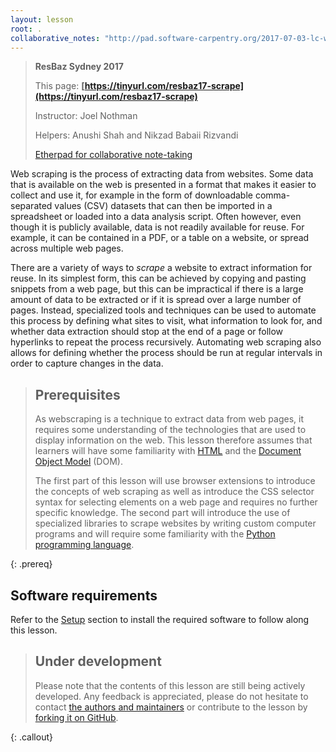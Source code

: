 ```yaml
---
layout: lesson
root: .
collaborative_notes: "http://pad.software-carpentry.org/2017-07-03-lc-webscraping"            # optional: URL for the workshop collaborative notes, e.g. an Etherpad or Google Docs document
---
```


> **ResBaz Sydney 2017**
>
> This page: **[https://tinyurl.com/resbaz17-scrape](https://tinyurl.com/resbaz17-scrape)**
>
> Instructor: Joel Nothman
>
> Helpers: Anushi Shah and Nikzad Babaii Rizvandi
>
> [Etherpad for collaborative note-taking]({{page.collaborative_notes}})

Web scraping is the process of extracting data from websites. Some data that is available on the web is
presented in a format that makes it easier to collect and use it, for example in the form of downloadable
comma-separated values (CSV) datasets that can then be imported in a spreadsheet or loaded into a data analysis
script. Often however, even though it is publicly available, data is not readily available for reuse. 
For example, it can be contained in a PDF, or a table on a website, or spread across multiple web pages.

There are a variety of ways to _scrape_ a website to extract information for reuse.
In its simplest form, this can be achieved by
copying and pasting snippets from a web page, but this can be impractical if there is a large amount of data to
be extracted or if it is spread over a large number of pages. Instead, specialized tools and techniques can be used
to automate this process by defining what sites to visit, what information to look for, and whether data extraction
should stop at the end of a page or follow hyperlinks to repeat the process recursively.
Automating web scraping also allows for defining whether the process should be run at regular intervals in order to capture changes
in the data.

> ## Prerequisites
>
> As webscraping is a technique to extract data from web pages, it requires some understanding of
> the technologies that are used to display information on the web. 
> This lesson therefore assumes that learners will have some familiarity with [HTML](https://en.wikipedia.org/wiki/HTML)
> and the [Document Object Model](https://en.wikipedia.org/wiki/Document_Object_Model) (DOM).
>  
> The first part of this lesson will use browser extensions to introduce the concepts of web scraping
> as well as introduce the CSS selector syntax for selecting elements on a web page
> and requires no further specific knowledge.
> The second part will introduce the use of specialized libraries to scrape websites by writing
> custom computer programs and will require some familiarity with the 
> [Python programming language](https://swcarpentry.github.io/python-novice-inflammation/).
>
{: .prereq}

## Software requirements

Refer to the [Setup](setup/) section to install the required software to follow along this lesson.

> ## Under development
>
> Please note that the contents of this lesson are still being actively developed. Any feedback is
> appreciated, please do not hesitate to contact [the authors and maintainers](https://gitter.im/LibraryCarpentry/) or contribute
> to the lesson by [forking it on GitHub](https://github.com/data-lessons/library-webscraping/).
>
{: .callout}
